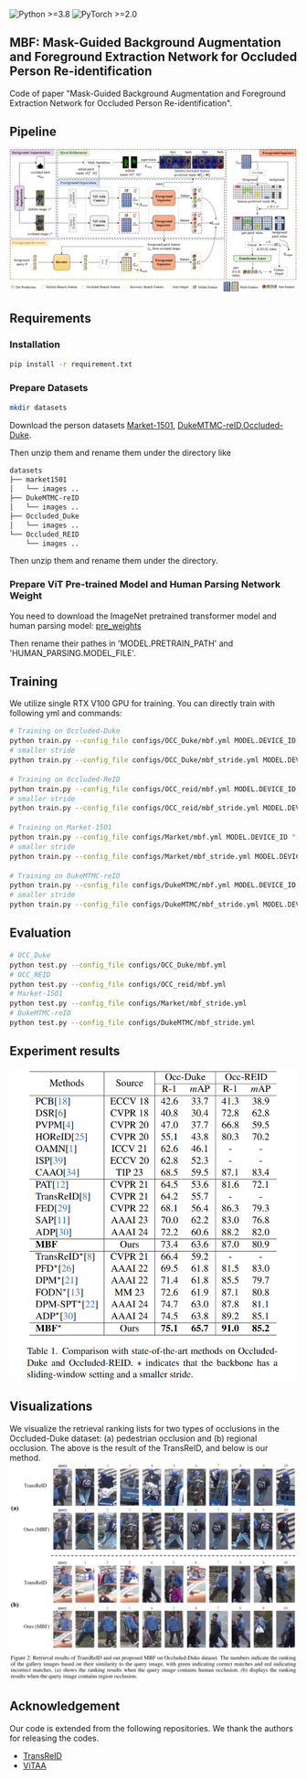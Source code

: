 ![Python >=3.8](https://img.shields.io/badge/Python->=3.8-yellow.svg)
![PyTorch >=2.0](https://img.shields.io/badge/PyTorch->=2.0-blue.svg)

## **MBF: Mask-Guided Background Augmentation and Foreground Extraction Network for Occluded Person Re-identification**

Code of paper "Mask-Guided Background Augmentation and Foreground Extraction Network for Occluded Person Re-identification".

## Pipeline
![framework](figs/MBF_pipeline.png)

## Requirements
### Installation
```bash
pip install -r requirement.txt
```

### Prepare Datasets

```bash
mkdir datasets
```

Download the person datasets [Market-1501](https://drive.google.com/file/d/0B8-rUzbwVRk0c054eEozWG9COHM/view), [DukeMTMC-reID](https://arxiv.org/abs/1609.01775),[Occluded-Duke](https://github.com/lightas/Occluded-DukeMTMC-Dataset).

Then unzip them and rename them under the directory like

```
datasets
├── market1501
│   └── images ..
├── DukeMTMC-reID
│   └── images ..
├── Occluded_Duke
│   └── images ..
└── Occluded_REID
    └── images ..
```
Then unzip them and rename them under the directory.


### Prepare ViT Pre-trained Model and Human Parsing Network Weight

You need to download the ImageNet pretrained transformer model and human parsing model: [pre_weights](https://drive.google.com/drive/folders/1BWx5m0bEf7dFYbk_jUoUBYk-aQ9hsWP1?usp=drive_link)

Then rename their pathes in 'MODEL.PRETRAIN_PATH' and 'HUMAN_PARSING.MODEL_FILE'.

## Training

We utilize single RTX V100 GPU for training. You can directly train with following  yml and commands:

```bash
# Training on Occluded-Duke
python train.py --config_file configs/OCC_Duke/mbf.yml MODEL.DEVICE_ID "('2')"
# smaller stride
python train.py --config_file configs/OCC_Duke/mbf_stride.yml MODEL.DEVICE_ID "('2')"

# Training on Occluded-ReID
python train.py --config_file configs/OCC_reid/mbf.yml MODEL.DEVICE_ID "('2')"
# smaller stride
python train.py --config_file configs/OCC_reid/mbf_stride.yml MODEL.DEVICE_ID "('2')"

# Training on Market-1501
python train.py --config_file configs/Market/mbf.yml MODEL.DEVICE_ID "('2')"
# smaller stride
python train.py --config_file configs/Market/mbf_stride.yml MODEL.DEVICE_ID "('2')"

# Training on DukeMTMC-reID
python train.py --config_file configs/DukeMTMC/mbf.yml MODEL.DEVICE_ID "('2')"
# smaller stride
python train.py --config_file configs/DukeMTMC/mbf_stride.yml MODEL.DEVICE_ID "('2')"
```

## Evaluation

```bash
# OCC_Duke
python test.py --config_file configs/OCC_Duke/mbf.yml
# OCC_REID
python test.py --config_file configs/OCC_reid/mbf.yml
# Market-1501
python test.py --config_file configs/Market/mbf_stride.yml
# DukeMTMC-reID
python test.py --config_file configs/DukeMTMC/mbf_stride.yml
```

## Experiment results

![framework](figs/SOTA.png)


## Visualizations
We visualize the retrieval ranking lists for two types of occlusions in the Occluded-Duke dataset: (a) pedestrian occlusion and (b) regional occlusion. The above is the result of the TransReID, and below is our method.
![ranking_list](figs/Retrieval_results.png)

## Acknowledgement

Our code is extended from the following repositories. We thank the authors for releasing the codes.

- [TransReID](https://github.com/damo-cv/TransReID)
- [ViTAA](https://github.com/Jarr0d/ViTAA)
